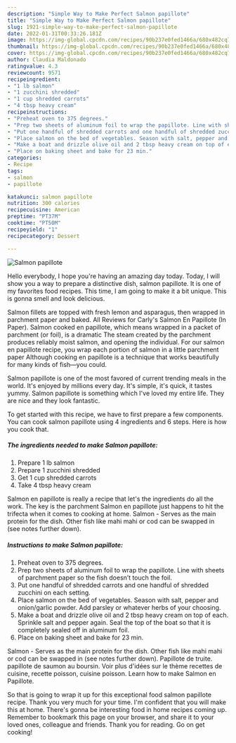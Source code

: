 ```yaml
---
description: "Simple Way to Make Perfect Salmon papillote"
title: "Simple Way to Make Perfect Salmon papillote"
slug: 1921-simple-way-to-make-perfect-salmon-papillote
date: 2022-01-31T00:33:26.181Z
image: https://img-global.cpcdn.com/recipes/90b237e0fed1466a/680x482cq70/salmon-papillote-recipe-main-photo.jpg
thumbnail: https://img-global.cpcdn.com/recipes/90b237e0fed1466a/680x482cq70/salmon-papillote-recipe-main-photo.jpg
cover: https://img-global.cpcdn.com/recipes/90b237e0fed1466a/680x482cq70/salmon-papillote-recipe-main-photo.jpg
author: Claudia Maldonado
ratingvalue: 4.3
reviewcount: 9571
recipeingredient:
- "1 lb salmon"
- "1 zucchini shredded"
- "1 cup shredded carrots"
- "4 tbsp heavy cream"
recipeinstructions:
- "Preheat oven to 375 degrees."
- "Prep two sheets of aluminum foil to wrap the papillote. Line with sheets of parchment paper so the fish doesn’t touch the foil."
- "Put one handful of shredded carrots and one handful of shredded zucchini on each setting."
- "Place salmon on the bed of vegetables. Season with salt, pepper and onion/garlic powder. Add parsley or whatever herbs of your choosing."
- "Make a boat and drizzle olive oil and 2 tbsp heavy cream on top of each. Sprinkle salt and pepper again. Seal the top of the boat so that it is completely sealed off in aluminum foil."
- "Place on baking sheet and bake for 23 min."
categories:
- Recipe
tags:
- salmon
- papillote

katakunci: salmon papillote 
nutrition: 300 calories
recipecuisine: American
preptime: "PT37M"
cooktime: "PT50M"
recipeyield: "1"
recipecategory: Dessert

---
```



![Salmon papillote](https://img-global.cpcdn.com/recipes/90b237e0fed1466a/680x482cq70/salmon-papillote-recipe-main-photo.jpg)

Hello everybody, I hope you're having an amazing day today. Today, I will show you a way to prepare a distinctive dish, salmon papillote. It is one of my favorites food recipes. This time, I am going to make it a bit unique. This is gonna smell and look delicious.

Salmon fillets are topped with fresh lemon and asparagus, then wrapped in parchment paper and baked. All Reviews for Carly's Salmon En Papillote (In Paper). Salmon cooked en papillote, which means wrapped in a packet of parchment (or foil), is a dramatic The steam created by the parchment produces reliably moist salmon, and opening the individual. For our salmon en papillote recipe, you wrap each portion of salmon in a little parchment paper Although cooking en papillote is a technique that works beautifully for many kinds of fish—you could.

Salmon papillote is one of the most favored of current trending meals in the world. It's enjoyed by millions every day. It's simple, it's quick, it tastes yummy. Salmon papillote is something which I've loved my entire life. They are nice and they look fantastic.


To get started with this recipe, we have to first prepare a few components. You can cook salmon papillote using 4 ingredients and 6 steps. Here is how you cook that.

<!--inarticleads1-->

##### The ingredients needed to make Salmon papillote:

1. Prepare 1 lb salmon
1. Prepare 1 zucchini shredded
1. Get 1 cup shredded carrots
1. Take 4 tbsp heavy cream


Salmon en papillote is really a recipe that let's the ingredients do all the work. The key is the parchment Salmon en papillote just happens to hit the trifecta when it comes to cooking at home. Salmon - Serves as the main protein for the dish. Other fish like mahi mahi or cod can be swapped in (see notes further down). 

<!--inarticleads2-->

##### Instructions to make Salmon papillote:

1. Preheat oven to 375 degrees.
1. Prep two sheets of aluminum foil to wrap the papillote. Line with sheets of parchment paper so the fish doesn’t touch the foil.
1. Put one handful of shredded carrots and one handful of shredded zucchini on each setting.
1. Place salmon on the bed of vegetables. Season with salt, pepper and onion/garlic powder. Add parsley or whatever herbs of your choosing.
1. Make a boat and drizzle olive oil and 2 tbsp heavy cream on top of each. Sprinkle salt and pepper again. Seal the top of the boat so that it is completely sealed off in aluminum foil.
1. Place on baking sheet and bake for 23 min.


Salmon - Serves as the main protein for the dish. Other fish like mahi mahi or cod can be swapped in (see notes further down). Papillote de truite. papillote de saumon au boursin. Voir plus d'idées sur le thème recettes de cuisine, recette poisson, cuisine poisson. Learn how to make Salmon en Papillote. 

So that is going to wrap it up for this exceptional food salmon papillote recipe. Thank you very much for your time. I'm confident that you will make this at home. There's gonna be interesting food in home recipes coming up. Remember to bookmark this page on your browser, and share it to your loved ones, colleague and friends. Thank you for reading. Go on get cooking!
